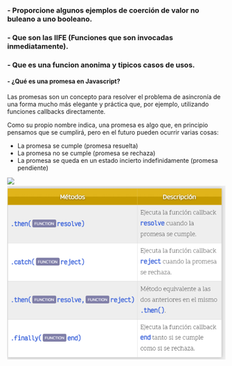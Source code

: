 ### - Proporcione algunos ejemplos de coerción de valor no buleano a uno booleano.
### - Que son las IIFE (Funciones que son invocadas inmediatamente).
### - Que es una funcion anonima y tipicos casos de usos. 
#### - ¿Qué es una promesa en Javascript?

Las promesas son un concepto para resolver el problema de asincronía de una forma mucho más elegante y práctica que, por ejemplo, utilizando funciones callbacks directamente.

Como su propio nombre indica, una promesa es algo que, en principio pensamos que se cumplirá, pero en el futuro pueden ocurrir varias cosas:

- La promesa se cumple (promesa resuelta)
- La promesa no se cumple (promesa se rechaza)
- La promesa se queda en un estado incierto indefinidamente (promesa pendiente)

<img src="https://lenguajejs.com/javascript/asincronia/promesas/promises.png" height="auto" width="500">

<img src="https://github.com/dalfonso75/javascript-class/blob/advanced-class/promesas.png" height="auto" width="700">
